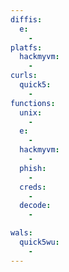 ```yaml
---
diffis:
  e:
    -
platfs:
  hackmyvm:
    -
curls:
  quick5:
    -
functions:
  unix:
    -
  e:
    -
  hackmyvm:
    -
  phish:
    -
  creds:
    -
  decode:
    -

wals:
  quick5wu:
    -
---
```

